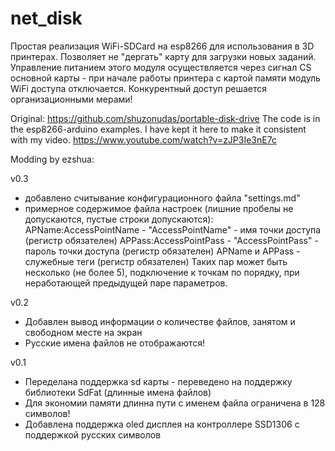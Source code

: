 # net_disk

Простая реализация WiFi-SDCard на esp8266 для использования в 3D принтерах. 
Позволяет не "дергать" карту для загрузки новых заданий.
Управление питанием этого модуля осуществляется через сигнал CS основной карты - при начале 
работы принтера с картой памяти модуль WiFi доступа отключается. 
Конкурентный доступ решается организационными мерами! 

Original: https://github.com/shuzonudas/portable-disk-drive
The code is in the esp8266-arduino examples. 
I have kept it here to make it consistent with my video.
https://www.youtube.com/watch?v=zJP3Ie3nE7c


Modding by ezshua:

v0.3
- добавлено считывание конфигурационного файла "settings.md"
- примерное содержимое файла настроек (лишние пробелы не допускаются, пустые строки допускаются):
  APName:AccessPointName - "AccessPointName" - имя точки доступа (регистр обязателен)
  APPass:AccessPointPass - "AccessPointPass" - пароль точки доступа (регистр обязателен)
  APName и APPass - служебные теги (регистр обязателен)
  Таких пар может быть несколько (не более 5), подключение к точкам по порядку, 
  при неработающей предыдущей паре параметров.
  
v0.2
- Добавлен вывод информации о количестве файлов, занятом и свободном месте на экран
- Русские имена файлов не отображаются!

v0.1
- Переделана поддержка sd карты - переведено на поддержку библиотеки SdFat (длинные имена файлов)
- Для экономии памяти длинна пути с именем файла ограничена в 128 символов!
- Добавлена поддержка oled дисплея на контроллере SSD1306 с поддержкой русских символов
